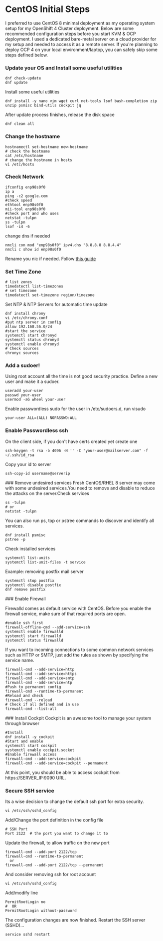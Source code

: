# CentOS Initial Steps

 I preferred to use CentOS 8 minimal deployment as my operating system setup for my OpenShift 4 Cluster deployment.  Below are some recommended configuration steps before you start KVM & OCP deployment. I used a dedicated bare-metal server on a cloud provider for my setup and needed to access it as a remote server. If you're planning to deploy OCP 4 on your local environment/laptop, you can safely skip some steps defined below.    

### Update your OS and Install some useful utilities
```shell
dnf check-update
dnf update
```
Install some useful utilities
```shell
dnf install -y nano vim wget curl net-tools lsof bash-completion zip unzip psmisc bind-utils cockpit jq 
```
After update process finishes, release the disk space
```shell
dnf clean all
```

###  Change the hostname
```shell
hostnamectl set-hostname new-hostname
# check the hostname
cat /etc/hostname
# change the hostname in hosts
vi /etc/hosts
```

### Check Network  
```shell
ifconfig enp98s0f0
ip a
ping -c2 google.com
#check speed
ethtool enp98s0f0
mii-tool enp98s0f0
#check port and who uses
netstat -tulpn
ss -tulpn
lsof -i4 -6
```
change dns if needed
```shell
nmcli con mod "enp98s0f0" ipv4.dns "8.8.8.8 8.8.4.4"
nmcli c show id enp98s0f0
```

Rename you nic if needed. Follow [this guide](https://www.itzgeek.com/how-tos/linux/centos-how-tos/how-to-change-network-interface-name-to-eth0-on-centos-8-rhel-8.html) 
### Set Time Zone

```shell
# list zones
timedatectl list-timezones
# set timezone
timedatectl set-timezone region/timezone
```
Set NTP & NTP Servers for automatic time update
```shell
dnf install chrony
vi /etc/chrony.conf
#put ntp server in config
allow 192.168.56.0/24
#start the service
systemctl start chronyd
systemctl status chronyd
systemctl enable chronyd
# Check sources
chronyc sources
```
### Add a sudoer!
Using root account all the time is not good security practice. Define a new user and make it a sudoer.

```shell
useradd your-user
passwd your-user
usermod -aG wheel your-user
```
Enable passwordless sudo for the user in /etc/sudoers.d, run visudo
```shell
your-user ALL=(ALL) NOPASSWD:ALL
```
### Enable Passwordless ssh
On the client side, if you don't have certs created yet create one

```shell
ssh-keygen -t rsa -b 4096 -N '' -C "your-user@mailserver.com" -f ~/.ssh/id_rsa
```
Copy your id to server

 ```shell
 ssh-copy-id username@serverip
 ```

### Remove undesired services
Fresh CentOS/RHEL 8 server may come with some undesired services.You need to remove and disable to reduce the attacks on the server.Check services

 ```shell
ss -tulpn
# or
netstat -tulpn
```
You can also run ps, top or pstree commands to discover and identify all services.

```shell
dnf install psmisc
pstree -p
```
Check installed services
```shell
systemctl list-units
systemctl list-unit-files -t service
```

Example: removing postfix mail server

```shell
systemctl stop postfix
systemctl disable postfix
dnf remove postfix
```


### Enable Firewall

Firewalld comes as default service with CentOS. Before you enable the firewall service, make sure of that required ports are open.

```shell
#enable ssh first
firewall-offline-cmd --add-service=ssh
systemctl enable firewalld
systemctl start firewalld
systemctl status firewalld
```
If you want to incoming connections to some common network services such as HTTP or SMTP, just add the rules as shown by specifying the service name.

```shell
firewall-cmd --add-service=http
firewall-cmd --add-service=https
firewall-cmd --add-service=smtp
firewall-cmd --add-service=ntp
#Push to permanent config
firewall-cmd --runtime-to-permanent
#Reload and check
firewall-cmd --reload
# Check if all defined and in use
firewall-cmd --list-all
```

### Install Cockpit
Cockpit is an awesome tool to manage your system through browser

```shell
#Install
dnf install -y cockpit
#Start and enable
systemctl start cockpit
systemctl enable cockpit.socket
#Enable firewall access
firewall-cmd --add-service=cockpit
firewall-cmd --add-service=cockpit --permanent

```
At this point, you should be able to access cockpit from https://SERVER_IP:9090 URL.


### Secure SSH service

 Its a wise decision to change the default ssh port for extra security.  

```shell
vi /etc/ssh/sshd_config
```
Add/Change the port definition in the config file

```shell
# SSH Port
Port 2122  # the port you want to change it to
```
Update the firewall, to allow traffic on the new port  
```shell
firewall-cmd --add-port 2122/tcp
firewall-cmd --runtime-to-permanent
  or
firewall-cmd --add-port 2122/tcp --permanent
```

And consider removing ssh for root account

```shell
vi /etc/ssh/sshd_config
```
Add/modify line
```shell
PermitRootLogin no
#  OR
PermitRootLogin without-password
```
The configuration changes are now finished. Restart the SSH server (SSHD)...
```shell
service sshd restart
```
